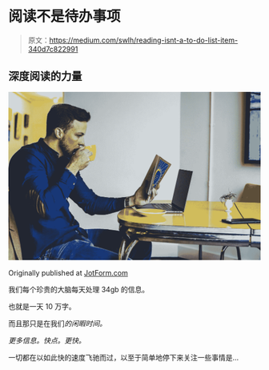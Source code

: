 # 阅读不是待办事项

> 原文：<https://medium.com/swlh/reading-isnt-a-to-do-list-item-340d7c822991>

## 深度阅读的力量

![](img/73661cb9252de52fb67f54faf9779999.png)

Originally published at [JotForm.com](https://www.jotform.com/blog/how-to-approach-failure/)

我们每个珍贵的大脑每天处理 34gb 的信息。

也就是一天 10 万字。

而且那只是在我们*的闲暇时间。*

*更多信息。快点。更快。*

一切都在以如此快的速度飞驰而过，以至于简单地停下来关注一些事情是…